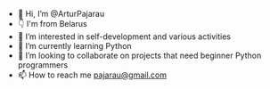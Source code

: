 - 👋 Hi, I’m @ArturPajarau
- 👇 I'm from Belarus
- 👀 I’m interested in self-development and various activities
- 🌱 I’m currently learning Python
- 💞️ I’m looking to collaborate on projects that need beginner Python programmers
- 📫 How to reach me pajarau@gmail.com

<!---
ArturPajarau/ArturPajarau is a ✨ special ✨ repository because its `README.md` (this file) appears on your GitHub profile.
You can click the Preview link to take a look at your changes.
--->
